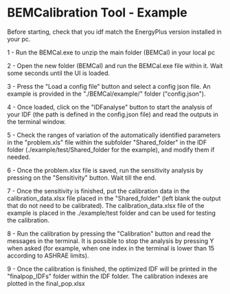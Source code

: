 # BEMCalibration Tool - Example
Before starting, check that you idf match the EnergyPlus version installed in your pc.
<p>1 - Run the BEMCal.exe to unzip the main folder (BEMCal) in your local pc</p>
<p>2 - Open the new folder (BEMCal) and run the BEMCal.exe file within it. Wait some seconds until the UI is loaded.</p>
<p>3 - Press the "Load a config file" button and select a config json file. An example is provided in the "./BEMCal/example/" folder ("config.json").</p>
<p>4 - Once loaded, click on the "IDFanalyse" button to start the analysis of your IDF (the path is defined in the config.json file) and read the outputs in the terminal window.</p>
<p>5 - Check the ranges of variation of the automatically identified parameters in the "problem.xls" file within the subfolder "Shared_folder" in the IDF folder (./example/test/Shared_folder for the example), and modify them if needed. </p>
<p>6 - Once the problem.xlsx file is saved, run the sensitivity analysis by pressing on the "Sensitivity" button. Wait till the end.</p>
<p>7 - Once the sensitivity is finished, put the calibration data in the calibration_data.xlsx file placed in the "Shared_folder" (left blank the output that do not need to be calibrated). The calibration_data.xlsx file of the example is placed in the ./example/test folder and can be used for testing the calibration. </p>
<p>8 - Run the calibration by pressing the "Calibration" button and read the messages in the terminal. It is possible to stop the analysis by pressing Y when asked (for example, when one index in the terminal is lower than 15 according to ASHRAE limits).</p>
<p>9 - Once the calibration is finished, the optimized IDF will be printed in the "finalpop_IDFs" folder within the IDF folder. The calibration indexes are plotted in the final_pop.xlsx</p>
